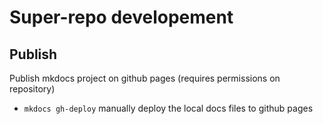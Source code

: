 # Super-repo developement

## Publish

Publish mkdocs project on github pages (requires permissions on repository)

* `mkdocs gh-deploy` manually deploy the local docs files to github pages